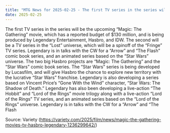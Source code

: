 ```yaml
---
title: "MTG News for 2025-02-25 - The first TV series in the series will be the upco..."
date: 2025-02-25
---
```


The first TV series in the series will be the upcoming “Magic: The Gathering” movie, which has a reported budget of $130 million, and is being produced by Legendary Entertainment, Hasbro, and IDW. The second will be a TV series in the “Lost” universe, which will be a spinoff of the “Fringe” TV series. Legendary is in talks with the CW for a “Arrow” and “The Flash” comic book series, and an animated series based on the “Star Wars” universe. The two big Hasbro projects are “Magic: The Gathering” and the “Star Wars” comic book series. The “Star Wars” series is being developed by Lucasfilm, and will give Hasbro the chance to explore new territory with the lucrative “Star Wars” franchise. Legendary is also developing a series based on Vincent Price’s “Gone With the Wind” character, “Star Wars: The Shadow of Death.” Legendary has also been developing a live-action “The Hobbit” and “Lord of the Rings” movie trilogy along with a live-action “Lord of the Rings” TV series, and an animated series based on the “Lord of the Rings” universe. Legendary is in talks with the CW for a “Arrow” and “The Flash

Source: Variety (https://variety.com/2025/film/news/magic-the-gathering-movies-tv-hasbro-legendary-1236299642/)
